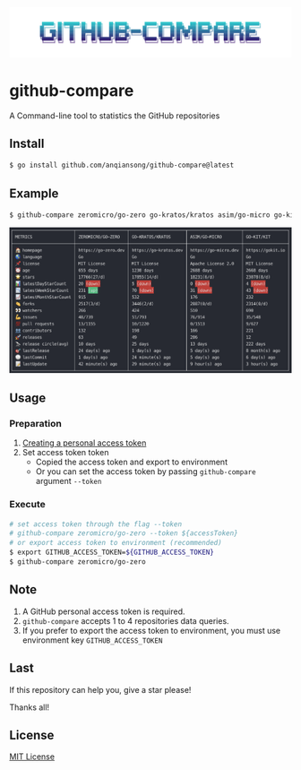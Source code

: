 ![banner](./resource/banner.png)

# github-compare
A Command-line tool to statistics the GitHub repositories

## Install

```bash
$ go install github.com/anqiansong/github-compare@latest
```

## Example
```bash
$ github-compare zeromicro/go-zero go-kratos/kratos asim/go-micro go-kit/kit
```
![preview](./resource/compare-preview.png)

## Usage

### Preparation
1. [Creating a personal access token](https://docs.github.com/en/authentication/keeping-your-account-and-data-secure/creating-a-personal-access-token)
2. Set access token token
   - Copied the access token and export to environment
   - Or you can set the access token by passing `github-compare` argument 
     `--token`

### Execute

```bash
# set access token through the flag --token
# github-compare zeromicro/go-zero --token ${accessToken}
# or export access token to environment (recommended)
$ export GITHUB_ACCESS_TOKEN=${GITHUB_ACCESS_TOKEN}
$ github-compare zeromicro/go-zero
```

## Note

1. A GitHub personal access token is required.
2. `github-compare` accepts 1 to 4 repositories data queries.
3. If you prefer to export the access token to environment, you must use 
   environment key `GITHUB_ACCESS_TOKEN`

## Last
If this repository can help you, give a star please! 

Thanks all!

## License
[MIT License](License)